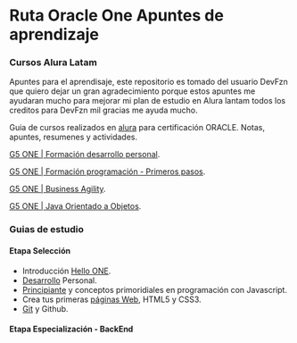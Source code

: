 # Ruta Oracle One Apuntes de aprendizaje

### Cursos Alura Latam
Apuntes para el aprendisaje, este repositorio es tomado del usuario DevFzn que quiero dejar un gran agradecimiento porque estos apuntes me ayudaran mucho para mejorar mi plan de estudio en Alura lantam todos los creditos para DevFzn mil gracias me ayuda mucho.

Guia de cursos realizados en [alura](https://app.aluracursos.com/dashboard)
para certificación ORACLE. Notas, apuntes, resumenes y actividades.

[G5 ONE | Formación desarrollo personal](https://app.aluracursos.com/formacion-desarrollo-personal-grupo5-one).

[G5 ONE | Formación programación - Primeros pasos](https://app.aluracursos.com/formacion-programacion-primeros-pasos-grupo5-one).

[G5 ONE | Business Agility](https://app.aluracursos.com/formacion-business-agility-grupo5-one).

[G5 ONE | Java Orientado a Objetos](https://app.aluracursos.com/formacion-javaoo-grupo5-one).

### Guias de estudio

#### Etapa Selección

- Introducción [Hello ONE](./001_desarrollo_personal/hello_one.md).
- [Desarrollo](./001_desarrollo_personal/README.md) Personal.
- [Principiante](./002-003_logica_de_programacion/README.md) y conceptos
primoridiales en programación con Javascript.
- Crea tus primeras [páginas Web](./004_primeras_paginas/README.md), HTML5 y CSS3.
- [Git](./005_Git_y_github/README.md) y Github.

#### Etapa Especialización - BackEnd